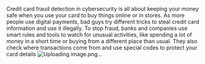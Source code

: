 Credit card fraud detection in cybersecurity is all about keeping your money safe when you use your card to buy things online or in stores. As more people use digital payments, bad guys try different tricks to steal credit card information and use it illegally.
To stop fraud, banks and companies use smart rules and tools to watch for unusual activities, like spending a lot of money in a short time or buying from a different place than usual. They also check where transactions come from and use special codes to protect your card details
![Uploading image.png…]()
